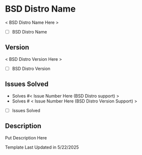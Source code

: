 <!--
Hello There, Choose This Pull Request Template If You Are Adding Support For A BSD Distro Version. (AS OF 5/22/2025)
-->

# BSD Distro Name

< BSD Distro Name Here >

- [ ] BSD Distro Name

## Version

< BSD Distro Version Here >

- [ ] BSD Distro Version

## Issues Solved

- Solves #< Issue Number Here (BSD Distro support) >
- Solves # < Issue Number Here (BSD Distro Version Support) >

- [ ] Issues Solved

## Description

Put Description Here

Template Last Updated in 5/22/2025
